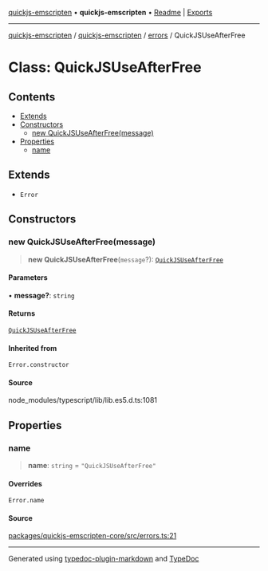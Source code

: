 [quickjs-emscripten](../../../../packages.md) • **quickjs-emscripten** • [Readme](../../../README.md) \| [Exports](../../../exports.md)

***

[quickjs-emscripten](../../../../packages.md) / [quickjs-emscripten](../../../exports.md) / [errors](../README.md) / QuickJSUseAfterFree

# Class: QuickJSUseAfterFree

## Contents

- [Extends](QuickJSUseAfterFree.md#extends)
- [Constructors](QuickJSUseAfterFree.md#constructors)
  - [new QuickJSUseAfterFree(message)](QuickJSUseAfterFree.md#new-quickjsuseafterfreemessage)
- [Properties](QuickJSUseAfterFree.md#properties)
  - [name](QuickJSUseAfterFree.md#name)

## Extends

- `Error`

## Constructors

### new QuickJSUseAfterFree(message)

> **new QuickJSUseAfterFree**(`message`?): [`QuickJSUseAfterFree`](QuickJSUseAfterFree.md)

#### Parameters

• **message?**: `string`

#### Returns

[`QuickJSUseAfterFree`](QuickJSUseAfterFree.md)

#### Inherited from

`Error.constructor`

#### Source

node\_modules/typescript/lib/lib.es5.d.ts:1081

## Properties

### name

> **name**: `string` = `"QuickJSUseAfterFree"`

#### Overrides

`Error.name`

#### Source

[packages/quickjs-emscripten-core/src/errors.ts:21](https://github.com/justjake/quickjs-emscripten/blob/main/packages/quickjs-emscripten-core/src/errors.ts#L21)

***

Generated using [typedoc-plugin-markdown](https://www.npmjs.com/package/typedoc-plugin-markdown) and [TypeDoc](https://typedoc.org/)
